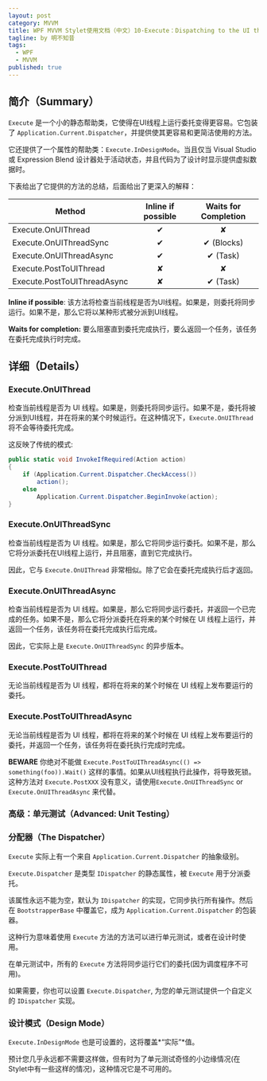 ```yaml
---
layout: post
category: MVVM
title: WPF MVVM Stylet使用文档（中文）10-Execute：Dispatching to the UI thread
tagline: by 明不知昔
tags: 
  - WPF
  - MVVM
published: true
---
```




## 简介（Summary）

`Execute` 是一个小的静态帮助类，它使得在UI线程上运行委托变得更容易。它包装了 `Application.Current.Dispatcher`，并提供使其更容易和更简洁使用的方法。

它还提供了一个属性的帮助类：`Execute.InDesignMode`。当且仅当 Visual Studio 或 Expression Blend 设计器处于活动状态，并且代码为了设计时显示提供虚拟数据时。

下表给出了它提供的方法的总结，后面给出了更深入的解释：

| Method                      | Inline if possible | Waits for Completion |
| --------------------------- | :----------------: | :------------------: |
| Execute.OnUIThread          |         ✔          |          ✘           |
| Execute.OnUIThreadSync      |         ✔          |      ✔ (Blocks)      |
| Execute.OnUIThreadAsync     |         ✔          |       ✔ (Task)       |
| Execute.PostToUIThread      |         ✘          |          ✘           |
| Execute.PostToUIThreadAsync |         ✘          |       ✔ (Task)       |

**Inline if possible**: 该方法将检查当前线程是否为UI线程。如果是，则委托将同步运行。如果不是，那么它将以某种形式被分派到UI线程。

**Waits for completion:** 要么阻塞直到委托完成执行，要么返回一个任务，该任务在委托完成执行时完成。



## 详细（Details）

### Execute.OnUIThread

检查当前线程是否为 UI 线程。如果是，则委托将同步运行。如果不是，委托将被分派到UI线程，并在将来的某个时候运行。在这种情况下，`Execute.OnUIThread` 将不会等待委托完成。

这反映了传统的模式:

``` C#
public static void InvokeIfRequired(Action action)
{
    if (Application.Current.Dispatcher.CheckAccess())
        action();
    else
        Application.Current.Dispatcher.BeginInvoke(action);
}
```



### Execute.OnUIThreadSync

检查当前线程是否为 UI 线程。如果是，那么它将同步运行委托。如果不是，那么它将分派委托在UI线程上运行，并且阻塞，直到它完成执行。

因此，它与 `Execute.OnUIThread` 非常相似。除了它会在委托完成执行后才返回。



### Execute.OnUIThreadAsync

检查当前线程是否为 UI 线程。如果是，那么它将同步运行委托，并返回一个已完成的任务。如果不是，那么它将分派委托在将来的某个时候在 UI 线程上运行，并返回一个任务，该任务将在委托完成执行后完成。

因此，它实际上是 `Execute.OnUIThreadSync` 的异步版本。



### Execute.PostToUIThread

无论当前线程是否为 UI 线程，都将在将来的某个时候在 UI 线程上发布要运行的委托。



### Execute.PostToUIThreadAsync

无论当前线程是否为 UI 线程，都将在将来的某个时候在 UI 线程上发布要运行的委托，并返回一个任务，该任务将在委托执行完成时完成。

**BEWARE** 你绝对不能做 `Execute.PostToUIThreadAsync(() => something(foo)).Wait()` 这样的事情。如果从UI线程执行此操作，将导致死锁。这种方法对 `Execute.PostXXX` 没有意义，请使用`Execute.OnUIThreadSync` or `Execute.OnUIThreadAsync` 来代替。



### 高级：单元测试（Advanced: Unit Testing）

### 分配器（The Dispatcher）

`Execute` 实际上有一个来自 `Application.Current.Dispatcher` 的抽象级别。

`Execute.Dispatcher` 是类型 `IDispatcher` 的静态属性，被 `Execute` 用于分派委托。

该属性永远不能为空，默认为 `IDispatcher` 的实现，它同步执行所有操作。然后在 `BootstrapperBase` 中覆盖它，成为 `Application.Current.Dispatcher` 的包装器。

这种行为意味着使用 `Execute` 方法的方法可以进行单元测试，或者在设计时使用。

在单元测试中，所有的 `Execute` 方法将同步运行它们的委托(因为调度程序不可用)。

如果需要，你也可以设置  `Execute.Dispatcher`, 为您的单元测试提供一个自定义的 `IDispatcher` 实现。



### 设计模式（Design Mode）

`Execute.InDesignMode` 也是可设置的，这将覆盖*“实际”*值。

预计您几乎永远都不需要这样做，但有时为了单元测试奇怪的小边缘情况(在Stylet中有一些这样的情况)，这种情况它是不可用的。